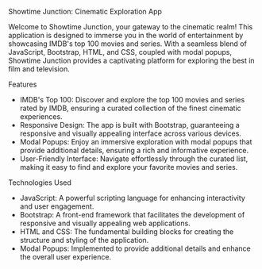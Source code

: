 Showtime Junction: Cinematic Exploration App

Welcome to Showtime Junction, your gateway to the cinematic realm! This application is designed to immerse you in the world of entertainment by showcasing IMDB's top 100 movies and series. With a seamless blend of JavaScript, Bootstrap, HTML, and CSS, coupled with modal popups, Showtime Junction provides a captivating platform for exploring the best in film and television.

Features
- IMDB's Top 100: Discover and explore the top 100 movies and series rated by IMDB, ensuring a curated collection of the
  finest cinematic experiences.
- Responsive Design: The app is built with Bootstrap, guaranteeing a responsive and visually appealing interface across
  various devices.
- Modal Popups: Enjoy an immersive exploration with modal popups that provide additional details, ensuring a rich and
  informative experience.
- User-Friendly Interface: Navigate effortlessly through the curated list, making it easy to find and explore your favorite
  movies and series.
  
Technologies Used
- JavaScript: A powerful scripting language for enhancing interactivity and user engagement.
- Bootstrap: A front-end framework that facilitates the development of responsive and visually appealing web applications.
- HTML and CSS: The fundamental building blocks for creating the structure and styling of the application.
- Modal Popups: Implemented to provide additional details and enhance the overall user experience.
